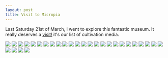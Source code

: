 ```yaml
---
layout: post
title: Visit to Micropia
---
```


Last Saturday 21st of March, I went to explore this fantastic museum.
It really deserves a <a href="http://biohackacademy.github.io/biofactory/annex/cultivation-media/">visit!</a> it's our list of cultivation media.

<img src="https://dl.dropboxusercontent.com/u/16334624/187.JPG">
<img src="https://dl.dropboxusercontent.com/u/16334624/188.JPG">
<img src="https://dl.dropboxusercontent.com/u/16334624/189.JPG">
<img src="https://dl.dropboxusercontent.com/u/16334624/190.JPG">
<img src="https://dl.dropboxusercontent.com/u/16334624/192.JPG">
<img src="https://dl.dropboxusercontent.com/u/16334624/193.JPG">
<img src="https://dl.dropboxusercontent.com/u/16334624/194.JPG">
<img src="https://dl.dropboxusercontent.com/u/16334624/195.JPG">
<img src="https://dl.dropboxusercontent.com/u/16334624/196.JPG">
<img src="https://dl.dropboxusercontent.com/u/16334624/197.JPG">
<img src="https://dl.dropboxusercontent.com/u/16334624/198.JPG">
<img src="https://dl.dropboxusercontent.com/u/16334624/200.JPG">
<img src="https://dl.dropboxusercontent.com/u/16334624/201.JPG">
<img src="https://dl.dropboxusercontent.com/u/16334624/202.JPG">
<img src="https://dl.dropboxusercontent.com/u/16334624/203.JPG">
<img src="https://dl.dropboxusercontent.com/u/16334624/205.JPG">
<img src="https://dl.dropboxusercontent.com/u/16334624/206.JPG">
<img src="https://dl.dropboxusercontent.com/u/16334624/207.JPG">
<img src="https://dl.dropboxusercontent.com/u/16334624/208.JPG">
<img src="https://dl.dropboxusercontent.com/u/16334624/209.JPG">
<img src="https://dl.dropboxusercontent.com/u/16334624/210.JPG">
<img src="https://dl.dropboxusercontent.com/u/16334624/211.JPG">
<img src="https://dl.dropboxusercontent.com/u/16334624/212.JPG">
<img src="https://dl.dropboxusercontent.com/u/16334624/213.JPG">
<img src="https://dl.dropboxusercontent.com/u/16334624/214.JPG">
<img src="https://dl.dropboxusercontent.com/u/16334624/215.JPG">
<img src="https://dl.dropboxusercontent.com/u/16334624/216.JPG">
<img src="https://dl.dropboxusercontent.com/u/16334624/217.JPG">
<img src="https://dl.dropboxusercontent.com/u/16334624/218.JPG">


